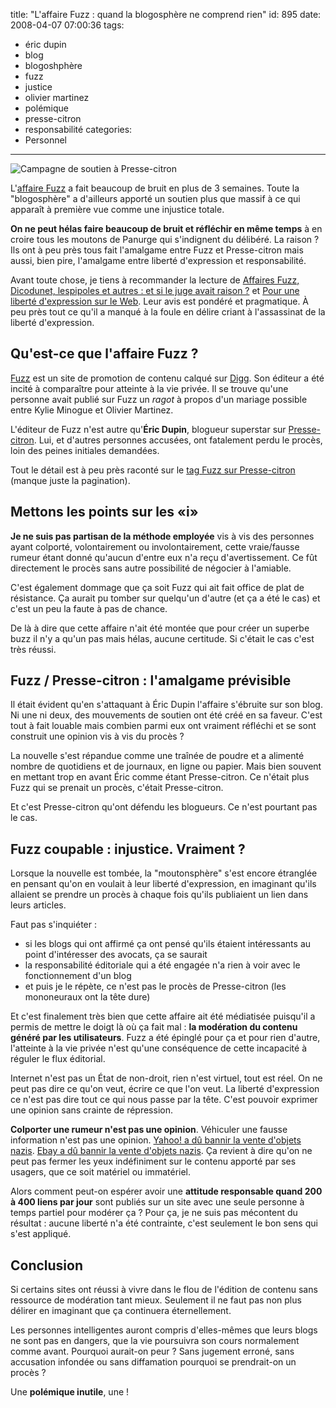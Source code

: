 title: "L'affaire Fuzz : quand la blogosphère ne comprend rien"
id: 895
date: 2008-04-07 07:00:36
tags:
- éric dupin
- blog
- blogoshphère
- fuzz
- justice
- olivier martinez
- polémique
- presse-citron
- responsabilité
categories:
- Personnel
---

![Campagne de soutien à Presse-citron](https://oncletom.io/images/2008/04/pressecitron-150x250.gif "Campagne de soutien à Presse-citron")

L'[affaire Fuzz](http://www.presse-citron.net/?2008/03/12/3162-bonne-nouvelle-fuzz-rapporte-enfin-beaucoup-d-argent) a fait beaucoup de bruit en plus de 3 semaines. Toute la "blogosphère" a d'ailleurs apporté un soutien plus que massif à ce qui apparaît à première vue comme une injustice totale.

**On ne peut hélas faire beaucoup de bruit et réfléchir en même temps** à en croire tous les moutons de Panurge qui s'indignent du délibéré. La raison ? Ils ont à peu près tous fait l'amalgame entre Fuzz et Presse-citron mais aussi, bien pire, l'amalgame entre liberté d'expression et responsabilité.

<!--more-->

Avant toute chose, je tiens à recommander la lecture de [Affaires Fuzz, Dicodunet, lespipoles et autres : et si le juge avait raison ?](http://www.maitre-eolas.fr/2008/04/04/916-affaires-fuzz-dicodunet-lespipoles-et-autres-et-si-le-juge-avait-raison) et [Pour une liberté d'expression sur le Web](http://webreport.blogspirit.com/archive/2008/03/20/pour-une-liberte-d-expression-sur-le-web.html).
Leur avis est pondéré et pragmatique. À peu près tout ce qu'il a manqué à la foule en délire criant à l'assassinat de la liberté d'expression.

## Qu'est-ce que l'affaire Fuzz ?

[Fuzz](http://www.fuzz.fr/) est un site de promotion de contenu calqué sur [Digg](http://digg.com/). Son éditeur a été incité à comparaître pour atteinte à la vie privée. Il se trouve qu'une personne avait publié sur Fuzz un _ragot_ à propos d'un mariage possible entre Kylie Minogue et Olivier Martinez.

L'éditeur de Fuzz n'est autre qu'**Éric Dupin**, blogueur superstar sur [Presse-citron](http://www.presse-citron.net/). Lui, et d'autres personnes accusées, ont fatalement perdu le procès, loin des peines initiales demandées.

Tout le détail est à peu près raconté sur le [tag Fuzz sur Presse-citron](http://www.presse-citron.net/?tag/fuzz) (manque juste la pagination).

## Mettons les points sur les «i»

**Je ne suis pas partisan de la méthode employée** vis à vis des personnes ayant colporté, volontairement ou involontairement, cette vraie/fausse rumeur étant donné qu'aucun d'entre eux n'a reçu d'avertissement. Ce fût directement le procès sans autre possibilité de négocier à l'amiable.

C'est également dommage que ça soit Fuzz qui ait fait office de plat de résistance. Ça aurait pu tomber sur quelqu'un d'autre (et ça a été le cas) et c'est un peu la faute à pas de chance.

De là à dire que cette affaire n'ait été montée que pour créer un superbe buzz il n'y a qu'un pas mais hélas, aucune certitude. Si c'était le cas c'est très réussi.

## Fuzz / Presse-citron : l'amalgame prévisible

Il était évident qu'en s'attaquant à Éric Dupin l'affaire s'ébruite sur son blog. Ni une ni deux, des mouvements de soutien ont été créé en sa faveur. C'est tout à fait louable mais combien parmi eux ont vraiment réfléchi et se sont construit une opinion vis à vis du procès ?

La nouvelle s'est répandue comme une traînée de poudre et a alimenté nombre de quotidiens et de journaux, en ligne ou papier. Mais bien souvent en mettant trop en avant Éric comme étant Presse-citron. Ce n'était plus Fuzz qui se prenait un procès, c'était Presse-citron.

Et c'est Presse-citron qu'ont défendu les blogueurs.
Ce n'est pourtant pas le cas.

## Fuzz coupable : injustice. Vraiment ?

Lorsque la nouvelle est tombée, la "moutonsphère" s'est encore étranglée en pensant qu'on en voulait à leur liberté d'expression, en imaginant qu'ils allaient se prendre un procès à chaque fois qu'ils publiaient un lien dans leurs articles.

Faut pas s'inquiéter :

*   si les blogs qui ont affirmé ça ont pensé qu'ils étaient intéressants au point d'intéresser des avocats, ça se saurait
*   la responsabilité éditoriale qui a été engagée n'a rien à voir avec le fonctionnement d'un blog
*   et puis je le répète, ce n'est pas le procès de Presse-citron (les mononeuraux ont la tête dure)

Et c'est finalement très bien que cette affaire ait été médiatisée puisqu'il a permis de mettre le doigt là où ça fait mal : **la modération du contenu généré par les utilisateurs**. Fuzz a été épinglé pour ça et pour rien d'autre, l'atteinte à la vie privée n'est qu'une conséquence de cette incapacité à réguler le flux éditorial.

Internet n'est pas un État de non-droit, rien n'est virtuel, tout est réel. On ne peut pas dire ce qu'on veut, écrire ce que l'on veut. La liberté d'expression ce n'est pas dire tout ce qui nous passe par la tête. C'est pouvoir exprimer une opinion sans crainte de répression.

**Colporter une rumeur n'est pas une opinion**. Véhiculer une fausse information n'est pas une opinion.
[Yahoo! a dû bannir la vente d'objets nazis](http://www.zdnet.fr/actualites/internet/0,39020774,2061986,00.htm).
[Ebay a dû bannir la vente d'objets nazis](http://www.lexpansion.com/economie/actualite-high-tech/ebay-bannit-les-objets-nazis_89580.html).
Ça revient à dire qu'on ne peut pas fermer les yeux indéfiniment sur le contenu apporté par ses usagers, que ce soit matériel ou immatériel.

Alors comment peut-on espérer avoir une **attitude responsable quand 200 à 400 liens par jour** sont publiés sur un site avec une seule personne à temps partiel pour modérer ça ?
Pour ça, je ne suis pas mécontent du résultat : aucune liberté n'a été contrainte, c'est seulement le bon sens qui s'est appliqué.

## Conclusion

Si certains sites ont réussi à vivre dans le flou de l'édition de contenu sans ressource de modération tant mieux. Seulement il ne faut pas non plus délirer en imaginant que ça continuera éternellement.

Les personnes intelligentes auront compris d'elles-mêmes que leurs blogs ne sont pas en dangers, que la vie poursuivra son cours normalement comme avant. Pourquoi aurait-on peur ? Sans jugement erroné, sans accusation infondée ou sans diffamation pourquoi se prendrait-on un procès ?

Une **polémique inutile**, une !